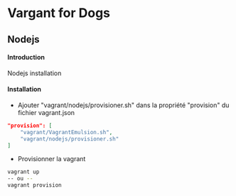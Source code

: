 # Vargant for Dogs

## Nodejs

#### Introduction

Nodejs installation

#### Installation

* Ajouter "vagrant/nodejs/provisioner.sh" dans la propriété "provision" du fichier vagrant.json

```json
"provision": [
    "vagrant/VagrantEmulsion.sh",
    "vagrant/nodejs/provisioner.sh"
]
```

* Provisionner la vagrant

```bash
vagrant up
-- ou --
vagrant provision
```
